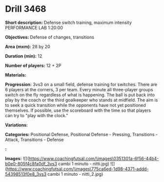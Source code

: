 # Drill 3468

**Short description:**
Defense switch training, maximum intensity PERFORMANCE LAB 1:20:00

**Objectives:**
Defense of changes, transitions

**Area (mxm):**
28 by 20

**Duration (min):**
12

**Number of players:**
12 + 2P

**Materials:**


**Progression:**
3vs3 on a small field, defense training for switches. There are 6 players at the corners, 3 per team. Every minute all three-player groups switch on the fly regardless of what is happening. The ball is put back into play by the coach or the third goalkeeper who stands at midfield. The aim is to seek a quick transition while the opponents have not yet positioned themselves. If possible, use the scoreboard with the time so that players can try to "play with the clock."

**Variations:**


**Categories:**
Positional Defense, Positional Defense - Pressing, Transitions - Attack, Transitions - Defense

**:**


**Images:**
![](https://www.coachingfutsal.com/\images\0351301a-6f56-44b4-b0e0-805f4c8fa0df_3vs3 cambi 1 minuto - nitti.jpg)
![](https://www.coachingfutsal.com/\images\775ca6ed-1d98-4371-addd-54398513f0e8_3vs3 cambi 1 minuto - nitti_2.jpg)

